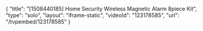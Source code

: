 {
    "title": "[1508440185] Home Security Wireless Magnetic Alarm 8piece Kit",
    "type": "solo",
    "layout": "iframe-static",
    "videoId": "123178585",
    "url": "\/tvpembed\/123178585"
}